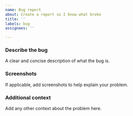 ```yaml
---
name: Bug report
about: Create a report so I know what broke
title: ''
labels: bug
assignees: ''

---
```


### Describe the bug
A clear and concise description of what the bug is.

### Screenshots
If applicable, add screenshots to help explain your problem.

### Additional context
Add any other context about the problem here.
